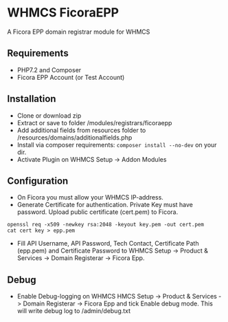 # WHMCS FicoraEPP

A Ficora EPP domain registrar module for WHMCS

## Requirements

* PHP7.2 and Composer
* Ficora EPP Account (or Test Account)

## Installation

* Clone or download zip
* Extract or save to folder <your WHMCS installation>/modules/registrars/ficoraepp
* Add additional fields from resources folder to <your WHMCS installation>/resources/domains/additionalfields.php
* Install via composer requirements: ```composer install --no-dev``` on your <your WHMCS installation> dir.
* Activate Plugin on WHMCS Setup -> Addon Modules

## Configuration

* On Ficora you must allow your WHMCS IP-address. 
* Generate Certificate for authentication. Private Key must have password. Upload public certificate (cert.pem) to Ficora. 

```
openssl req -x509 -newkey rsa:2048 -keyout key.pem -out cert.pem
cat cert key > epp.pem
```

* Fill API Username, API Password, Tech Contact, Certificate Path (epp.pem) and Certificate Password to WHMCS Setup -> Product & Services -> Domain Registerar -> Ficora Epp.

## Debug

* Enable Debug-logging on WHMCS HMCS Setup -> Product & Services -> Domain Registerar -> Ficora Epp and tick Enable debug mode. This will write debug log to <your WHMCS installation>/admin/debug.txt
